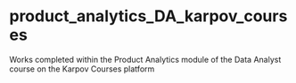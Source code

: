 # product_analytics_DA_karpov_courses
Works completed within the Product Analytics module of the Data Analyst course on the Karpov Courses platform
